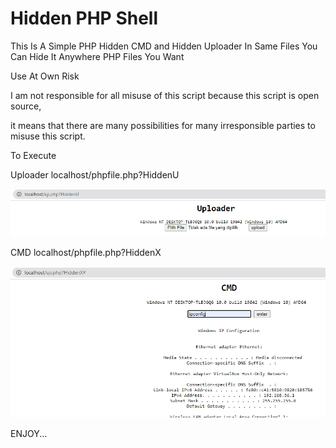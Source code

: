 # Hidden PHP Shell
This Is A Simple PHP Hidden CMD and Hidden Uploader In Same Files
You Can Hide It Anywhere PHP Files You Want

Use At Own Risk

I am not responsible for all misuse of this script because this script is open source, 

it means that there are many possibilities for many irresponsible parties to misuse this script.

To Execute 

Uploader
localhost/phpfile.php?HiddenU

![SS](SS/Uploader.jpg)

CMD
localhost/phpfile.php?HiddenX

![SS](SS/cmd.jpg)

ENJOY...
